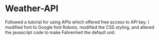 # Weather-API

Followed a tutorial for using APIs which offered free access to API key. I modified font to Google font Roboto, modified the CSS styling, and altered the javascript code to make Fahrenheit the default unit.
